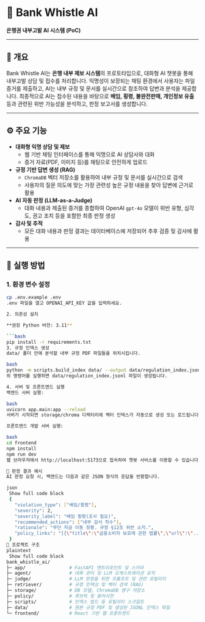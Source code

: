# 🚨 Bank Whistle AI

**은행권 내부고발 AI 시스템 (PoC)**

---

## 📌 개요
Bank Whistle AI는 **은행 내부 제보 시스템**의 프로토타입으로, 대화형 AI 챗봇을 통해 내부고발 상담 및 접수를 처리합니다.
익명성이 보장되는 채팅 환경에서 사용자는 파일 증거를 제출하고, AI는 내부 규정 및 문서를 실시간으로 참조하여 답변과 분석을 제공합니다.
최종적으로 AI는 접수된 내용을 바탕으로 **배임, 횡령, 불완전판매, 개인정보 유출** 등과 관련된 위반 가능성을 분석하고, 판정 보고서를 생성합니다.

---

## ⚙️ 주요 기능
- **대화형 익명 상담 및 제보**
  - 웹 기반 채팅 인터페이스를 통해 익명으로 AI 상담사와 대화
  - 증거 자료(PDF, 이미지 등)를 채팅으로 안전하게 업로드
- **규정 기반 답변 생성 (RAG)**
  - `ChromaDB` 벡터 저장소를 활용하여 내부 규정 및 문서를 실시간으로 검색
  - 사용자의 질문 의도에 맞는 가장 관련성 높은 규정 내용을 찾아 답변에 근거로 활용
- **AI 자동 판정 (LLM-as-a-Judge)**
  - 대화 내용과 제출된 증거를 종합하여 OpenAI `gpt-4o` 모델이 위반 유형, 심각도, 권고 조치 등을 포함한 최종 판정 생성
- **감사 및 추적**
  - 모든 대화 내용과 판정 결과는 데이터베이스에 저장되어 추후 검증 및 감사에 활용

---

## 🚀 실행 방법

### 1. 환경 변수 설정
```bash
cp .env.example .env
.env 파일을 열고 OPENAI_API_KEY 값을 입력하세요.

2. 의존성 설치

**권장 Python 버전: 3.11**

```bash
pip install -r requirements.txt
3. 규정 인덱스 생성
data/ 폴더 안에 분석할 내부 규정 PDF 파일들을 위치시킵니다.

bash
python -m scripts.build_index data/ --output data/regulation_index.jsonl
위 명령어를 실행하면 data/regulation_index.jsonl 파일이 생성됩니다.

4. 서버 및 프론트엔드 실행
백엔드 서버 실행:

bash
uvicorn app.main:app --reload
서버가 시작되면 storage/chroma 디렉터리에 벡터 인덱스가 자동으로 생성 또는 로드됩니다. 기본 API 주소: http://localhost:8000/docs

프론트엔드 개발 서버 실행:

bash
cd frontend
npm install
npm run dev
웹 브라우저에서 http://localhost:5173으로 접속하여 챗봇 서비스를 이용할 수 있습니다.

📝 판정 결과 예시
AI 판정 요청 시, 백엔드는 다음과 같은 JSON 형식의 응답을 반환합니다.

json
 Show full code block 
 {
   "violation_type": ["배임/횡령"],
   "severity": 2,
   "severity_label": "배임 횡령(조사 필요)",
   "recommended_actions": ["내부 감사 착수"],
   "rationale": "무단 자금 이동 정황. 규정 §12조 위반 소지.",
   "policy_links": "[{\"title\":\"금융소비자 보호에 관한 법률\",\"url\":\"...\"}]"
 }
📂 프로젝트 구조
plaintext
 Show full code block 
bank_whistle_ai/
├─ app/                # FastAPI 엔트리포인트 및 스키마
├─ agent/              # 대화 관리 및 LLM 오케스트레이션 로직
├─ judge/              # LLM 판정을 위한 프롬프트 및 관련 유틸리티
├─ retriever/          # 규정 인덱싱 및 벡터 검색 (RAG)
├─ storage/            # DB 모델, ChromaDB 영구 저장소
├─ policy/             # 루브릭 및 용어사전
├─ scripts/            # 인덱스 빌드 등 유틸리티 스크립트
├─ data/               # 원본 규정 PDF 및 생성된 JSONL 인덱스 파일
└─ frontend/           # React 기반 웹 프론트엔드


